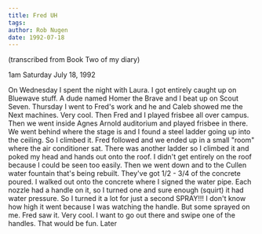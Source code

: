 ```yaml
---
title: Fred UH
tags: 
author: Rob Nugen
date: 1992-07-18
---
```


<p class=note>(transcribed from Book Two of my diary)

<p class=date>1am Saturday July 18, 1992

<p>On Wednesday I spent the night with Laura.  I got entirely caught
up on Bluewave stuff.  A dude named Homer the Brave and I beat up on
Scout Seven.  Thursday I went to Fred's work and he and Caleb showed
me the Next machines.  Very cool.  Then Fred and I played frisbee all
over campus.  Then we went inside Agnes Arnold auditorium and played
frisbee in there.  We went behind where the stage is and I found a
steel ladder going up into the ceiling.  So I climbed it.  Fred
followed and we ended up in a small "room" where the air conditioner
sat.  There was another ladder so I climbed it and poked my head and
hands out onto the roof.  I didn't get entirely on the roof because I
could be seen too easily.  Then we went down and to the Cullen water
fountain that's being rebuilt.  They've got 1/2 - 3/4 of the concrete
poured.  I walked out onto the concrete where I signed the water pipe.
Each nozzle had a handle on it, so I turned one and sure enough
(squirt) it had water pressure.  So I turned it a lot for just a
second SPRAY!!! I don't know how high it went because I was watching
the handle.  But some sprayed on me.  Fred saw it.  Very cool.  I want
to go out there and swipe one of the handles.  That would be fun.
Later
